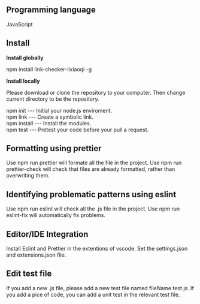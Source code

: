 <h2>Programming language</h2>

JavaScript

<h2>Install</h2>

**Install globally**

npm install link-checker-lixiaoqi -g

**Install locally**

Please download or clone the repository to your computer. Then change current directory to be the repository.

npm init --- Initial your node.js enviroment.<br>
npm link --- Create a symbolic link.<br>
npm install --- Install the modules.<br>
npm test --- Pretest your code before your pull a request.<br>

<h2>Formatting using prettier</h2>
Use npm run prettier will formate all the file in the project.
Use npm run prettier-check will check that files are already formatted, rather than overwriting them.

<h2>Identifying problematic patterns using eslint</h2>
Use npm run eslint will check all the .js file in the project.
Use npm run eslint-fix will automatically fix problems.

<h2>Editor/IDE Integration</h2>
Install Eslint and Prettier in the extentions of vscode. Set the settings.json and extensions.json file.

<h2>Edit test file</h2>
If you add a new .js file, please add a new test file named fileName.test.js. If you add a pice of code, you can add a unit test in the relevant test file.
